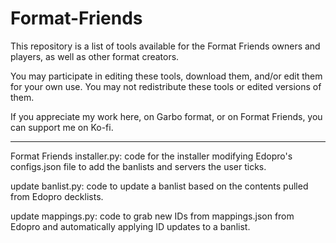 # Format-Friends
This repository is a list of tools available for the Format Friends owners and players, as well as other format creators.

You may participate in editing these tools, download them, and/or edit them for your own use.
You may not redistribute these tools or edited versions of them.

If you appreciate my work here, on Garbo format, or on Format Friends, you can support me on Ko-fi.
_____
Format Friends installer.py:
code for the installer modifying Edopro's configs.json file to add the banlists and servers the user ticks.

update banlist.py:
code to update a banlist based on the contents pulled from Edopro decklists.

update mappings.py:
code to grab new IDs from mappings.json from Edopro and automatically applying ID updates to a banlist.
